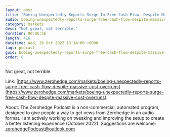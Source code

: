 ```yaml
---
layout: post
title: "Boeing Unexpectedly Reports Surge In Free Cash Flow, Despite Massive Cost Overruns"
audio: boeing-unexpectedly-reports-surge-free-cash-flow-despite-massive-cost-overruns-0
category: markets
desc: "Not great, not terrible."
duration: 00:06:56
length: 416
datetime: Wed, 26 Oct 2022 13:14:00 +0000
tags: podcast
guid: boeing-unexpectedly-reports-surge-free-cash-flow-despite-massive-cost-overruns-0
order: 0
---
```

Not great, not terrible.

Link: [https://www.zerohedge.com/markets/boeing-unexpectedly-reports-surge-free-cash-flow-despite-massive-cost-overruns](https://www.zerohedge.com/markets/boeing-unexpectedly-reports-surge-free-cash-flow-despite-massive-cost-overruns)

About: The Zerohedge Podcast is a non-commercial, automated program, designed to give people a way to get news from Zerohedge in an audio format.  I am actively working on tweaking and improving the setup to create a better listening experience (October 2022).  Suggestions are welcome: [zerohedgePodcast@outlook.com](mailto:zerohedgePodcast@outlook.com)
